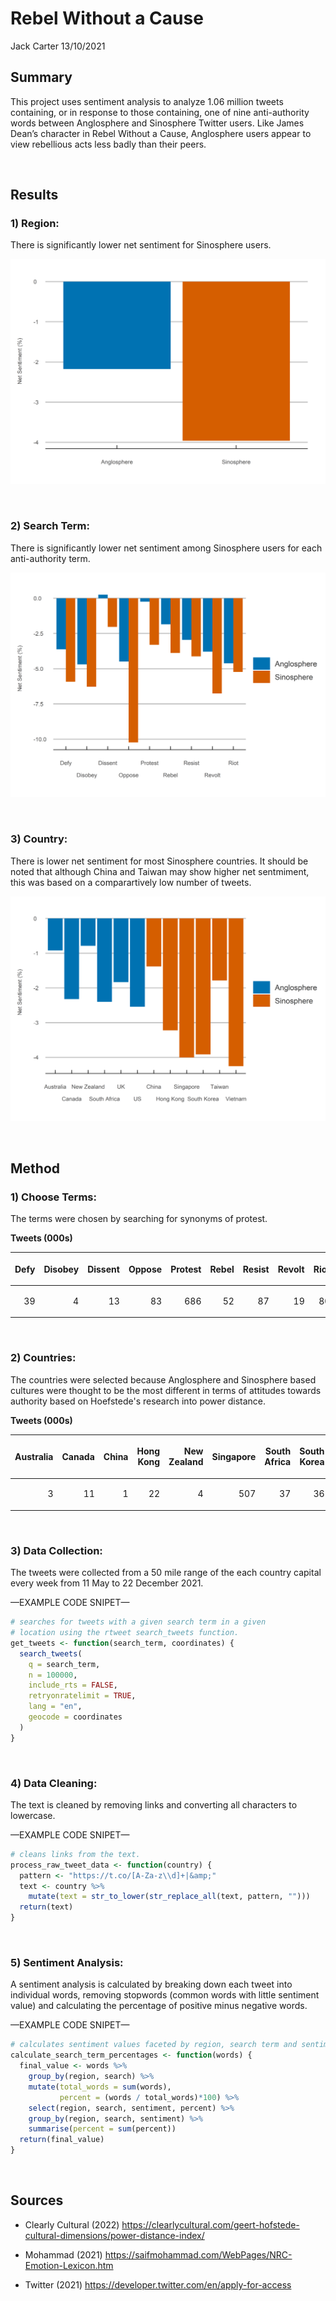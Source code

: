Rebel Without a Cause
================
Jack Carter
13/10/2021

## **Summary**

This project uses sentiment analysis to analyze 1.06 million tweets
containing, or in response to those containing, one of nine
anti-authority words between Anglosphere and Sinosphere Twitter users.
Like James Dean’s character in Rebel Without a Cause, Anglosphere users
appear to view rebellious acts less badly than their peers.

 

## Results

### **1) Region:**

There is significantly lower net sentiment for Sinosphere
users.

![](Rebel-Without-a-Cause_files/figure-gfm/unnamed-chunk-1-1.png)<!-- -->

 

### **2) Search Term:**

There is significantly lower net sentiment among Sinosphere users
for each anti-authority term.

![](Rebel-Without-a-Cause_files/figure-gfm/unnamed-chunk-2-1.png)<!-- -->

 

### **3) Country:**

There is lower net sentiment for most Sinosphere countries. It should be noted that although China and Taiwan may show higher net sentmiment, this was based on a comparartively low number of tweets. 

![](Rebel-Without-a-Cause_files/figure-gfm/unnamed-chunk-3-1.png)<!-- -->

 

## **Method**

### **1) Choose Terms:**

The terms were chosen by searching for synonyms of protest.

**Tweets (000s)**

<table>

<thead>

<tr>

<th style="text-align:right;">

Defy

</th>

<th style="text-align:right;">

Disobey

</th>

<th style="text-align:right;">

Dissent

</th>

<th style="text-align:right;">

Oppose

</th>

<th style="text-align:right;">

Protest

</th>

<th style="text-align:right;">

Rebel

</th>

<th style="text-align:right;">

Resist

</th>

<th style="text-align:right;">

Revolt

</th>

<th style="text-align:right;">

Riot

</th>

</tr>

</thead>

<tbody>

<tr>

<td style="text-align:right;">

39

</td>

<td style="text-align:right;">

4

</td>

<td style="text-align:right;">

13

</td>

<td style="text-align:right;">

83

</td>

<td style="text-align:right;">

686

</td>

<td style="text-align:right;">

52

</td>

<td style="text-align:right;">

87

</td>

<td style="text-align:right;">

19

</td>

<td style="text-align:right;">

80

</td>

</tr>

</tbody>

</table>

 

### **2) Countries:**

The countries were selected because Anglosphere and Sinosphere
based cultures were thought to be the most different in terms of attitudes
towards authority based on Hoefstede's research into power distance. 

**Tweets (000s)**

<table>

<thead>

<tr>

<th style="text-align:right;">

Australia

</th>

<th style="text-align:right;">

Canada

</th>

<th style="text-align:right;">

China

</th>

<th style="text-align:right;">

Hong Kong

</th>

<th style="text-align:right;">

New Zealand

</th>

<th style="text-align:right;">

Singapore

</th>

<th style="text-align:right;">

South Africa

</th>

<th style="text-align:right;">

South Korea

</th>

<th style="text-align:right;">

Taiwan

</th>

<th style="text-align:right;">

UK

</th>

<th style="text-align:right;">

US

</th>

<th style="text-align:right;">

Vietnam

</th>

</tr>

</thead>

<tbody>

<tr>

<td style="text-align:right;">

3

</td>

<td style="text-align:right;">

11

</td>

<td style="text-align:right;">

1

</td>

<td style="text-align:right;">

22

</td>

<td style="text-align:right;">

4

</td>

<td style="text-align:right;">

507

</td>

<td style="text-align:right;">

37

</td>

<td style="text-align:right;">

36

</td>

<td style="text-align:right;">

1

</td>

<td style="text-align:right;">

231

</td>

<td style="text-align:right;">

210

</td>

<td style="text-align:right;">

1

</td>

</tr>

</tbody>

</table>

 

### **3) Data Collection:**

The tweets were collected from a 50 mile range of the each country capital every week from 11 May to 22 December 2021.

—EXAMPLE CODE SNIPET—

``` r
# searches for tweets with a given search term in a given 
# location using the rtweet search_tweets function. 
get_tweets <- function(search_term, coordinates) {
  search_tweets(
    q = search_term,
    n = 100000,
    include_rts = FALSE,
    retryonratelimit = TRUE,
    lang = "en",
    geocode = coordinates
  )
}
```

 

### **4) Data Cleaning:**

The text is cleaned by removing links and converting all characters to
lowercase.

—EXAMPLE CODE SNIPET—

``` r
# cleans links from the text. 
process_raw_tweet_data <- function(country) {
  pattern <- "https://t.co/[A-Za-z\\d]+|&amp;"
  text <- country %>%
    mutate(text = str_to_lower(str_replace_all(text, pattern, "")))
  return(text)
}
```

 

### **5) Sentiment Analysis:**

A sentiment analysis is calculated by breaking down each tweet into individual words, removing stopwords (common words with little sentiment value) and calculating the percentage of positive minus negative words. 

—EXAMPLE CODE SNIPET—

``` r
# calculates sentiment values faceted by region, search term and sentiment type. 
calculate_search_term_percentages <- function(words) {
  final_value <- words %>%
    group_by(region, search) %>%
    mutate(total_words = sum(words),
           percent = (words / total_words)*100) %>%
    select(region, search, sentiment, percent) %>%
    group_by(region, search, sentiment) %>%
    summarise(percent = sum(percent))
  return(final_value)
}
```

 

## **Sources**

  - Clearly Cultural (2022)
    <https://clearlycultural.com/geert-hofstede-cultural-dimensions/power-distance-index/>

  - Mohammad (2021)
    <https://saifmohammad.com/WebPages/NRC-Emotion-Lexicon.htm>

  - Twitter (2021) <https://developer.twitter.com/en/apply-for-access>
